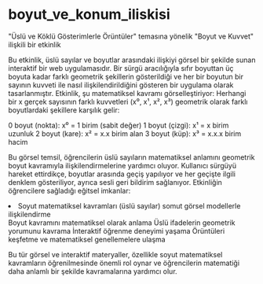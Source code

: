 # boyut_ve_konum_iliskisi

"Üslü ve Köklü Gösterimlerle Örüntüler" temasına yönelik "Boyut ve Kuvvet" ilişkili bir etkinlik

Bu etkinlik, üslü sayılar ve boyutlar arasındaki ilişkiyi görsel bir şekilde sunan interaktif bir web uygulamasıdır. Bir sürgü aracılığıyla sıfır boyuttan üç boyuta kadar farklı geometrik şekillerin gösterildiği ve her bir boyutun bir sayının kuvveti ile nasıl ilişkilendirildiğini gösteren bir uygulama olarak tasarlanmıştır.
Etkinlik, şu matematiksel kavramı görselleştiriyor: Herhangi bir x gerçek sayısının farklı kuvvetleri (x⁰, x¹, x², x³) geometrik olarak farklı boyutlardaki şekillere karşılık gelir:

0 boyut (nokta): x⁰ = 1 birim (sabit değer)
1 boyut (çizgi): x¹ = x birim uzunluk
2 boyut (kare): x² = x.x birim alan
3 boyut (küp): x³ = x.x.x birim hacim

Bu görsel temsil, öğrencilerin üslü sayıların matematiksel anlamını geometrik boyut kavramıyla ilişkilendirmelerine yardımcı oluyor. Kullanıcı sürgüyü hareket ettirdikçe, boyutlar arasında geçiş yapılıyor ve her geçişte ilgili denklem gösteriliyor, ayrıca sesli geri bildirim sağlanıyor.
Etkinliğin öğrencilere sağladığı eğitsel imkanlar:

<li>Soyut matematiksel kavramları (üslü sayılar) somut görsel modellerle ilişkilendirme</li>
Boyut kavramını matematiksel olarak anlama
Üslü ifadelerin geometrik yorumunu kavrama
İnteraktif öğrenme deneyimi yaşama
Örüntüleri keşfetme ve matematiksel genellemelere ulaşma

Bu tür görsel ve interaktif materyaller, özellikle soyut matematiksel kavramların öğrenilmesinde önemli rol oynar ve öğrencilerin matematiği daha anlamlı bir şekilde kavramalarına yardımcı olur.
